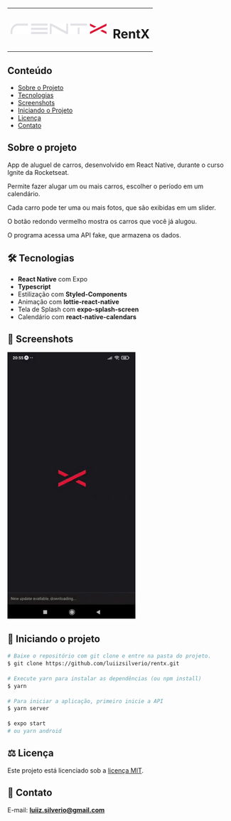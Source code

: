 <table>
  <tr>
    <td><img src="https://github.com/luiizsilverio/rentx/blob/main/src/assets/logo.svg" /></td>
    <td><h1>RentX</h1></td>
  </tr>
</table>

## Conteúdo
* [Sobre o Projeto](#sobre-o-projeto)
* [Tecnologias](#hammer_and_wrench-tecnologias)
* [Screenshots](#camera_flash-screenshots)
* [Iniciando o Projeto](#car-iniciando-o-projeto)
* [Licença](#balance_scale-licença)
* [Contato](#email-contato)

## Sobre o projeto
<p>App de aluguel de carros, desenvolvido em React Native, durante o curso Ignite da Rocketseat.</p>
<p>Permite fazer alugar um ou mais carros, escolher o período em um calendário.</p>
<p>Cada carro pode ter uma ou mais fotos, que são exibidas em um slider.</p>
<p>O botão redondo vermelho mostra os carros que você já alugou.</p>
<p>O programa acessa uma API fake, que armazena os dados.</p>
  
## :hammer_and_wrench: Tecnologias
* __React Native__ com Expo
* __Typescript__
* Estilização com __Styled-Components__
* Animação com __lottie-react-native__
* Tela de Splash com __expo-splash-screen__
* Calendário com __react-native-calendars__

## :camera_flash: Screenshots
![](https://github.com/luiizsilverio/rentx/blob/main/assets/rentx.gif)

## :car: Iniciando o projeto
```bash
# Baixe o repositório com git clone e entre na pasta do projeto.
$ git clone https://github.com/luiizsilverio/rentx.git

# Execute yarn para instalar as dependências (ou npm install)
$ yarn

# Para iniciar a aplicação, primeiro inicie a API
$ yarn server

$ expo start
# ou yarn android
```

## :balance_scale: Licença
Este projeto está licenciado sob a [licença MIT](LICENSE).

## :email: Contato

E-mail: [**luiiz.silverio@gmail.com**](mailto:luiiz.silverio@gmail.com)
